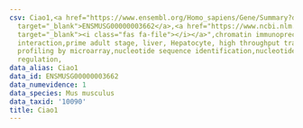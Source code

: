 ```yaml
---
csv: Ciao1,<a href="https://www.ensembl.org/Homo_sapiens/Gene/Summary?db=core;g=ENSMUSG00000003662"
  target="_blank">ENSMUSG00000003662</a>,<a href="https://www.ncbi.nlm.nih.gov/pubmed/23834426"
  target="_blank"><i class="fas fa-file"></i></a>",chromatin immunoprecipitation assay,direct
  interaction,prime adult stage, liver, Hepatocyte, high throughput transcription
  profiling by microarray,nucleotide sequence identification,nucleotide sequence identification,transcriptional
  regulation,
data_alias: Ciao1
data_id: ENSMUSG00000003662
data_numevidence: 1
data_species: Mus musculus
data_taxid: '10090'
title: Ciao1
---
```

